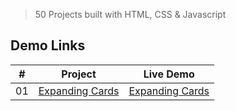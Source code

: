 > 50 Projects built with HTML, CSS & Javascript

## Demo Links

| #   | Project                                                                                                             | Live Demo                                                                                                         |
| --- | ------------------------------------------------------------------------------------------------------------------- | ----------------------------------------------------------------------------------------------------------------- |
| 01  | [Expanding Cards](https://github.com/aykutulis/50-projects-html-css-js/tree/master/Day%201%20-%20Expanding%20Cards) | [Expanding Cards](https://aykutulis.github.io/50-projects-html-css-js/Day%201%20-%20Expanding%20Cards/index.html) |
